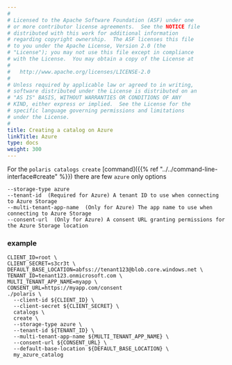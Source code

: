 ```yaml
---
#
# Licensed to the Apache Software Foundation (ASF) under one
# or more contributor license agreements.  See the NOTICE file
# distributed with this work for additional information
# regarding copyright ownership.  The ASF licenses this file
# to you under the Apache License, Version 2.0 (the
# "License"); you may not use this file except in compliance
# with the License.  You may obtain a copy of the License at
#
#   http://www.apache.org/licenses/LICENSE-2.0
#
# Unless required by applicable law or agreed to in writing,
# software distributed under the License is distributed on an
# "AS IS" BASIS, WITHOUT WARRANTIES OR CONDITIONS OF ANY
# KIND, either express or implied.  See the License for the
# specific language governing permissions and limitations
# under the License.
#
title: Creating a catalog on Azure
linkTitle: Azure
type: docs
weight: 300
---
```


For the `polaris catalogs create` [command]({{% ref "../../command-line-interface#create" %}}) there are few `azure` only options

```text
--storage-type azure
--tenant-id  (Required for Azure) A tenant ID to use when connecting to Azure Storage
--multi-tenant-app-name  (Only for Azure) The app name to use when connecting to Azure Storage
--consent-url  (Only for Azure) A consent URL granting permissions for the Azure Storage location
```

### example

```shell
CLIENT_ID=root \
CLIENT_SECRET=s3cr3t \
DEFAULT_BASE_LOCATION=abfss://tenant123@blob.core.windows.net \
TENANT_ID=tenant123.onmicrosoft.com \
MULTI_TENANT_APP_NAME=myapp \
CONSENT_URL=https://myapp.com/consent
./polaris \
  --client-id ${CLIENT_ID} \
  --client-secret ${CLIENT_SECRET} \
  catalogs \
  create \
  --storage-type azure \
  --tenant-id ${TENANT_ID} \
  --multi-tenant-app-name ${MULTI_TENANT_APP_NAME} \
  --consent-url ${CONSENT_URL} \
  --default-base-location ${DEFAULT_BASE_LOCATION} \
  my_azure_catalog
```